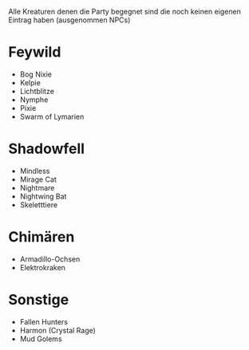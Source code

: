 Alle Kreaturen denen die Party begegnet sind die noch keinen eigenen Eintrag haben (ausgenommen NPCs)

# Feywild
- Bog Nixie
- Kelpie
- Lichtblitze
- Nymphe
- Pixie
- Swarm of Lymarien

# Shadowfell
- Mindless
- Mirage Cat
- Nightmare
- Nightwing Bat
- Skeletttiere

# Chimären
- Armadillo-Ochsen
- Elektrokraken

# Sonstige
- Fallen Hunters
- Harmon (Crystal Rage)
- Mud Golems